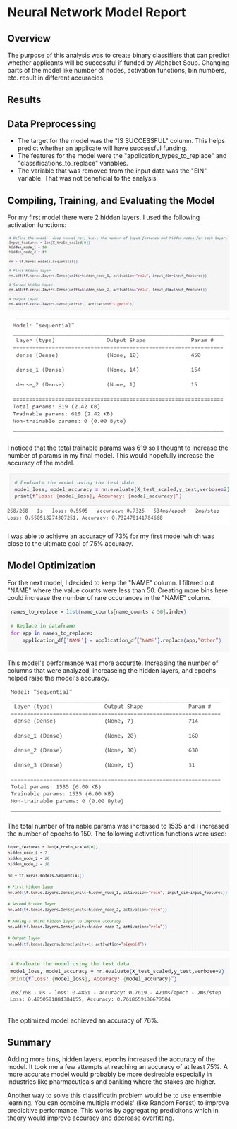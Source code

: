 # Neural Network Model Report

## Overview
The purpose of this analysis was to create binary classifiers that can predict whether applicants will be successful if funded by Alphabet Soup. Changing parts of the model like number of nodes, activation functions, bin numbers, etc. result in different accuracies. 

## Results

## Data Preprocessing

* The target for the model was the "IS SUCCESSFUL" column. This helps predict whether an applicate will have successful funding. 
* The features for the model were the "application_types_to_replace" and "classifications_to_replace" variables.
* The variable that was removed from the input data was the "EIN" variable. That was not beneficial to the analysis. 


## Compiling, Training, and Evaluating the Model

For my first model there were 2 hidden layers. I used the following activation functions: <br>

![nodes1](Images/nodes1.PNG) <br>

![model1](Images/model1.PNG) <br>

I noticed that the total trainable params was 619 so I thought to increase the number of params in my final model. This would hopefully increase the accuracy of the model. <br>

![results1](Images/results1.PNG) <br>

I was able to achieve an accuracy of 73% for my first model which was close to the ultimate goal of 75% accuracy. <br>


## Model Optimization

For the next model, I decided to keep the "NAME" column. I filtered out "NAME" where the value counts were less than 50. Creating more bins here could increase the number of rare occurances in the "NAME" column. 

![names2](Images/names2.PNG) <br>

This model's performance was more accurate. Increasing the number of columns that were analyzed, increaseing the hidden layers, and epochs helped raise the model's accuracy. 

![nodes2](Images/nodes2.PNG) <br>

The total number of trainable params was increased to 1535 and I increased the number of epochs to 150. 
The following activation functions were used:

![model2](Images/model2.PNG) <br>

![results2](Images/results2.PNG) <br>

The optimized model achieved an accuracy of 76%.

## Summary

Adding more bins, hidden layers, epochs increased the accuracy of the model. It took me a few attempts at reaching an accuracy of at least 75%. A more accurate model would probably be more desireable especially in industries like pharmacuticals and banking where the stakes are higher.

Another way to solve this classificatin problem would be to use ensemble learning. You can combine multiple models' (like Random Forest) to improve predicitive performance. This works by aggregating predicitons which in theory would improve accuracy and decrease overfitting. 